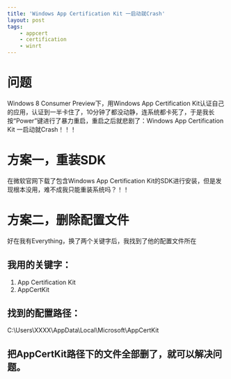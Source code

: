```yaml
---
title: 'Windows App Certification Kit 一启动就Crash'
layout: post
tags:
    - appcert
    - certification
    - winrt
---
```


# 问题
Windows 8 Consumer Preview下，用Windows App Certification Kit认证自己的应用，认证到一半卡住了，10分钟了都没动静，连系统都卡死了，于是我长按“Power”键进行了暴力重启，重启之后就悲剧了：Windows App Certification Kit 一启动就Crash！！！

# 方案一，重装SDK
在微软官网下载了包含Windows App Certification   Kit的SDK进行安装，但是发现根本没用，难不成我只能重装系统吗？！！

# 方案二，删除配置文件

好在我有Everything，换了两个关键字后，我找到了他的配置文件所在  

## 我用的关键字：
1. App Certification Kit
2. AppCertKit

## 找到的配置路径：
C:\Users\XXXX\AppData\Local\Microsoft\AppCertKit

## 把AppCertKit路径下的文件全部删了，就可以解决问题。